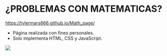 # ¿PROBLEMAS CON MATEMATICAS?
https://tylermars666.github.io/Math_page/
- Página realizada con fines personales.
- Solo implementa HTML, CSS y JavaScript.


![](https://i.imgur.com/9zYjn9N.png)


